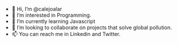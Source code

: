 - 👋 Hi, I’m @calejoalar
- 👀 I’m interested in Programming.
- 🌱 I’m currently learning Javascript
- 💞️ I’m looking to collaborate on projects that solve global pollution.
- 📫 You can reach me in Linkedin and Twitter.

<!---
calejoalar/calejoalar is a ✨ special ✨ repository because its `README.md` (this file) appears on your GitHub profile.
You can click the Preview link to take a look at your changes.
--->
